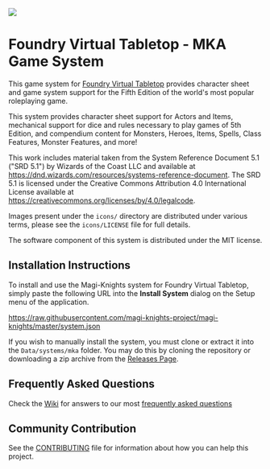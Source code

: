 ![](https://github.com/foundryvtt/mka/blob/v10-dev/media/repo-mka.jpg?raw=true)

# Foundry Virtual Tabletop - MKA Game System

This game system for [Foundry Virtual Tabletop](http://foundryvtt.com) provides character sheet and game system 
support for the Fifth Edition of the world's most popular roleplaying game.

This system provides character sheet support for Actors and Items, mechanical support for dice and rules necessary to
play games of 5th Edition, and compendium content for Monsters, Heroes, Items, Spells, Class Features, Monster 
Features, and more!

This work includes material taken from the System Reference Document 5.1 ("SRD 5.1") by Wizards of the Coast LLC and available at https://dnd.wizards.com/resources/systems-reference-document. The SRD 5.1 is licensed under the Creative Commons Attribution 4.0 International License available at https://creativecommons.org/licenses/by/4.0/legalcode.

Images present under the `icons/` directory are distributed under various terms, please see the `icons/LICENSE` file for full details.

The software component of this system is distributed under the MIT license.

## Installation Instructions

To install and use the Magi-Knights system for Foundry Virtual Tabletop, simply paste the following URL into the 
**Install System** dialog on the Setup menu of the application.

https://raw.githubusercontent.com/magi-knights-project/magi-knights/master/system.json

If you wish to manually install the system, you must clone or extract it into the ``Data/systems/mka`` folder. You
may do this by cloning the repository or downloading a zip archive from the
[Releases Page](https://github.com/magi-knights-project/magi-knights/releases).

## Frequently Asked Questions  
Check the [Wiki](../../wiki) for answers to our most [frequently asked questions](../../wiki/faq)

## Community Contribution

See the [CONTRIBUTING](/CONTRIBUTING.md) file for information about how you can help this project.
